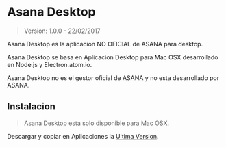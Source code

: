 # Asana Desktop

> Version: 1.0.0 - 22/02/2017

Asana Desktop es la aplicacion NO OFICIAL de ASANA para desktop.


Asana Desktop se basa en Aplicacion Desktop para Mac OSX desarrollado en Node.js y Electron.atom.io.


Asana Desktop no es el gestor oficial de ASANA y no esta desarrollado por ASANA.
## Instalacion

> Asana Desktop esta solo disponible para Mac OSX.

Descargar y copiar en Aplicaciones la [Ultima Version](https://github.com/kloppz/AsanaDesktop/releases).
